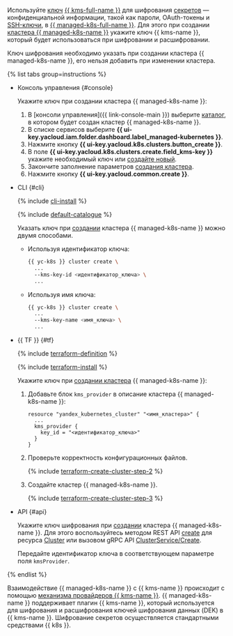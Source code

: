 Используйте [ключ](../../kms/concepts/key.md) [{{ kms-full-name }}](../../kms/) для шифрования [секретов](../../lockbox/concepts/secret.md) — конфиденциальной информации, такой как пароли, OAuth-токены и [SSH-ключи](../../glossary/ssh-keygen.md), в [{{ managed-k8s-full-name }}](../../managed-kubernetes/). Для этого при создании [кластера {{ managed-k8s-name }}](../../managed-kubernetes/concepts/index.md#kubernetes-cluster) укажите ключ {{ kms-name }}, который будет использоваться при шифровании и расшифровании.

Ключ шифрования необходимо указать при создании кластера {{ managed-k8s-name }}, его нельзя добавить при изменении кластера.

{% list tabs group=instructions %}

- Консоль управления {#console}

  Укажите ключ при создании кластера {{ managed-k8s-name }}:
  1. В [консоли управления]({{ link-console-main }}) выберите [каталог](../../resource-manager/concepts/resources-hierarchy.md#folder), в котором будет создан кластер {{ managed-k8s-name }}.
  1. В списке сервисов выберите **{{ ui-key.yacloud.iam.folder.dashboard.label_managed-kubernetes }}**.
  1. Нажмите кнопку **{{ ui-key.yacloud.k8s.clusters.button_create }}**.
  1. В поле **{{ ui-key.yacloud.k8s.clusters.create.field_kms-key }}** укажите необходимый ключ или [создайте новый](../../kms/operations/key.md#create).
  1. Закончите заполнение параметров [создания кластера](../../managed-kubernetes/operations/kubernetes-cluster/kubernetes-cluster-create.md).
  1. Нажмите кнопку **{{ ui-key.yacloud.common.create }}**.

- CLI {#cli}

  {% include [cli-install](../../_includes/cli-install.md) %}

  {% include [default-catalogue](../../_includes/default-catalogue.md) %}

  Указать ключ при [создании](../../managed-kubernetes/operations/kubernetes-cluster/kubernetes-cluster-create.md) кластера {{ managed-k8s-name }} можно двумя способами.

  - Используя идентификатор ключа:

    ```bash
    {{ yc-k8s }} cluster create \
      ...
      --kms-key-id <идентификатор_ключа> \
      ...
    ```

  - Используя имя ключа:

    ```bash
    {{ yc-k8s }} cluster create \
      ...
      --kms-key-name <имя_ключа> \
      ...
    ```

- {{ TF }} {#tf}

  {% include [terraform-definition](../../_tutorials/_tutorials_includes/terraform-definition.md) %}

  {% include [terraform-install](../../_includes/terraform-install.md) %}

  Укажите ключ при [создании кластера](../../managed-kubernetes/operations/kubernetes-cluster/kubernetes-cluster-create.md) {{ managed-k8s-name }}:
  1. Добавьте блок `kms_provider` в описание кластера {{ managed-k8s-name }}:

     ```hcl
     resource "yandex_kubernetes_cluster" "<имя_кластера>" {
       ...
       kms_provider {
         key_id = "<идентификатор_ключа>"
       }
     }
     ```

  1. Проверьте корректность конфигурационных файлов.

     {% include [terraform-create-cluster-step-2](../../_includes/mdb/terraform-create-cluster-step-2.md) %}

  1. Создайте кластер {{ managed-k8s-name }}.

     {% include [terraform-create-cluster-step-3](../../_includes/mdb/terraform-create-cluster-step-3.md) %}

- API {#api}

  Укажите ключ шифрования при [создании](../../managed-kubernetes/operations/kubernetes-cluster/kubernetes-cluster-create.md) кластера {{ managed-k8s-name }}. Для этого воспользуйтесь методом REST API [create](../../managed-kubernetes/api-ref/Cluster/create.md) для ресурса [Cluster](../../managed-kubernetes/api-ref/Cluster/index.md) или вызовом gRPC API [ClusterService/Create](../../managed-kubernetes/api-ref/grpc/cluster_service.md#Create).

  Передайте идентификатор ключа в соответствующем параметре поля `kmsProvider`.

{% endlist %}

Взаимодействие {{ managed-k8s-name }} с {{ kms-name }} происходит с помощью [механизма провайдеров {{ kms-name }}](https://kubernetes.io/docs/tasks/administer-cluster/kms-provider/). {{ managed-k8s-name }} поддерживает плагин {{ kms-name }}, который используется для шифрования и расшифрования ключей шифрования данных (DEK) в {{ kms-name }}. Шифрование секретов осуществляется стандартными средствами {{ k8s }}.